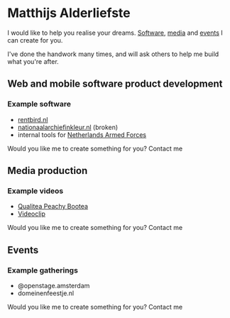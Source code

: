 # Matthijs Alderliefste
I would like to help you realise your dreams. [Software](#web-and-mobile-software-product-development), [media](#media-production) and [events](#events) I can create for you.

I've done the handwork many times, and will ask others to help me build what you're after. 

## Web and mobile software product development
### Example software
- [rentbird.nl](https://www.rentbird.nl)
- [nationaalarchiefinkleur.nl](nationaalarchiefinkleur.nl) (broken)
- internal tools for [Netherlands Armed Forces](https://www.defensie.nl/)

Would you like me to create something for you? Contact me

## Media production
### Example videos
- [Qualitea Peachy Bootea](https://www.instagram.com/reel/CcTazOdgtVY/)
- [Videoclip](https://www.youtube.com/watch?v=DlORO7Z-GbU)

Would you like me to create something for you? Contact me

## Events
### Example gatherings
- @openstage.amsterdam
- domeinenfeestje.nl

Would you like me to create something for you? Contact me
